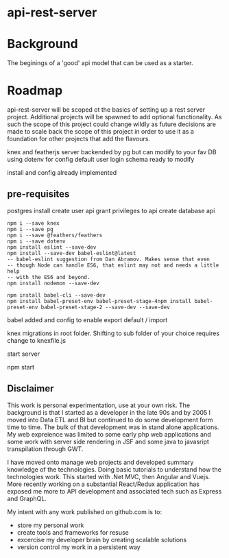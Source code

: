 # api-rest-server

Background
==========

The beginings of a 'good' api model that can be used as a starter.

Roadmap
=======
api-rest-server will be scoped ot the basics of setting up a rest server project. Additional projects will be spawned to add optional functionality.
As such the scope of this project could change wildly as future decisions are made to scale back the scope of this project in order to use it as a foundation for other projects that add the flavours.




knex and featherjs server
backended by pg but can modify to your fav DB
using dotenv for config
default user login schema ready to modify

install and config already implemented

pre-requisites
--------------
postgres install
create user api
grant privileges to api
create database api


    npm i --save knex
    npm i --save pg
    npm i --save @feathers/feathers
    npm i --save dotenv
    npm install eslint --save-dev
    npm install --save-dev babel-eslint@latest
    -- babel-eslint suggestion from Dan Abramov. Makes sense that even 
    -- though Node can handle ES6, that eslint may not and needs a little help
    -- with the ES6 and beyond.
    npm install nodemon --save-dev

    npm install babel-cli --save-dev
    npm install babel-preset-env babel-preset-stage-4npm install babel-preset-env babel-preset-stage-2 --save-dev --save-dev

babel added and config to enable export default / import

knex migrations in root folder.
Shifting to sub folder of your choice requires change to knexfile.js

start server

npm start

Disclaimer
----------

This work is personal experimentation, use at your own risk. The background is that I started as a developer in the late 90s and by 2005 I moved into Data ETL and BI but continued to do some development form time to time. The bulk of that development was in stand alone applications. My web expreience was limited to some early php web applications and some work with server side rendering in JSF and some java to javasript transpilation through GWT.

I have moved onto manage web projects and developed summary knowledge of the technologies. Doing basic tutorials to understand how the technologies work. This started with .Net MVC, then Angular and Vuejs. More recently working on a substantial React/Redux application has exposed me more to API development and associated tech such as Express and GraphQL.

My intent with any work published on github.com is to:
- store my personal work
- create tools and frameworks for resuse
- excercise my developer brain by creating scalable solutions
- version control my work in a persistent way




